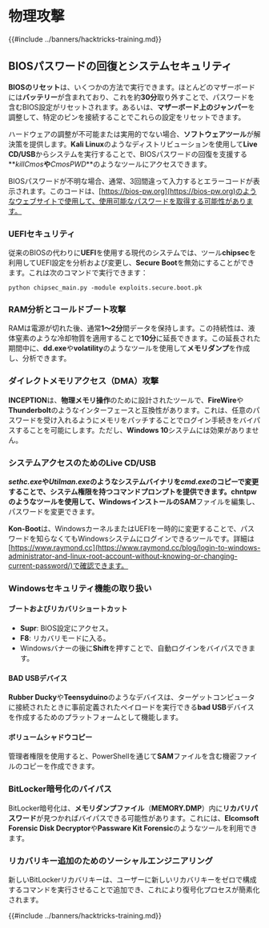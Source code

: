 # 物理攻撃

{{#include ../banners/hacktricks-training.md}}

## BIOSパスワードの回復とシステムセキュリティ

**BIOSのリセット**は、いくつかの方法で実行できます。ほとんどのマザーボードには**バッテリー**が含まれており、これを約**30分**取り外すことで、パスワードを含むBIOS設定がリセットされます。あるいは、**マザーボード上のジャンパー**を調整して、特定のピンを接続することでこれらの設定をリセットできます。

ハードウェアの調整が不可能または実用的でない場合、**ソフトウェアツール**が解決策を提供します。**Kali Linux**のようなディストリビューションを使用して**Live CD/USB**からシステムを実行することで、BIOSパスワードの回復を支援する**_killCmos_**や**_CmosPWD_**のようなツールにアクセスできます。

BIOSパスワードが不明な場合、通常、3回間違って入力するとエラーコードが表示されます。このコードは、[https://bios-pw.org](https://bios-pw.org)のようなウェブサイトで使用して、使用可能なパスワードを取得する可能性があります。

### UEFIセキュリティ

従来のBIOSの代わりに**UEFI**を使用する現代のシステムでは、ツール**chipsec**を利用してUEFI設定を分析および変更し、**Secure Boot**を無効にすることができます。これは次のコマンドで実行できます：

`python chipsec_main.py -module exploits.secure.boot.pk`

### RAM分析とコールドブート攻撃

RAMは電源が切れた後、通常**1〜2分**間データを保持します。この持続性は、液体窒素のような冷却物質を適用することで**10分**に延長できます。この延長された期間中に、**dd.exe**や**volatility**のようなツールを使用して**メモリダンプ**を作成し、分析できます。

### ダイレクトメモリアクセス（DMA）攻撃

**INCEPTION**は、**物理メモリ操作**のために設計されたツールで、**FireWire**や**Thunderbolt**のようなインターフェースと互換性があります。これは、任意のパスワードを受け入れるようにメモリをパッチすることでログイン手続きをバイパスすることを可能にします。ただし、**Windows 10**システムには効果がありません。

### システムアクセスのためのLive CD/USB

**_sethc.exe_**や**_Utilman.exe_**のようなシステムバイナリを**_cmd.exe_**のコピーで変更することで、システム権限を持つコマンドプロンプトを提供できます。**chntpw**のようなツールを使用して、Windowsインストールの**SAM**ファイルを編集し、パスワードを変更できます。

**Kon-Boot**は、WindowsカーネルまたはUEFIを一時的に変更することで、パスワードを知らなくてもWindowsシステムにログインできるツールです。詳細は[https://www.raymond.cc](https://www.raymond.cc/blog/login-to-windows-administrator-and-linux-root-account-without-knowing-or-changing-current-password/)で確認できます。

### Windowsセキュリティ機能の取り扱い

#### ブートおよびリカバリショートカット

- **Supr**: BIOS設定にアクセス。
- **F8**: リカバリモードに入る。
- Windowsバナーの後に**Shift**を押すことで、自動ログインをバイパスできます。

#### BAD USBデバイス

**Rubber Ducky**や**Teensyduino**のようなデバイスは、ターゲットコンピュータに接続されたときに事前定義されたペイロードを実行できる**bad USB**デバイスを作成するためのプラットフォームとして機能します。

#### ボリュームシャドウコピー

管理者権限を使用すると、PowerShellを通じて**SAM**ファイルを含む機密ファイルのコピーを作成できます。

### BitLocker暗号化のバイパス

BitLocker暗号化は、**メモリダンプファイル**（**MEMORY.DMP**）内に**リカバリパスワード**が見つかればバイパスできる可能性があります。これには、**Elcomsoft Forensic Disk Decryptor**や**Passware Kit Forensic**のようなツールを利用できます。

### リカバリキー追加のためのソーシャルエンジニアリング

新しいBitLockerリカバリキーは、ユーザーに新しいリカバリキーをゼロで構成するコマンドを実行させることで追加でき、これにより復号化プロセスが簡素化されます。

{{#include ../banners/hacktricks-training.md}}

